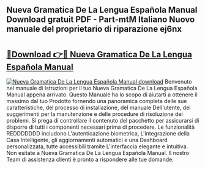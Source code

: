 ## Nueva Gramatica De La Lengua Española Manual Download gratuit PDF - Part-mtM Italiano Nuovo manuale del proprietario di riparazione ej6nx

# <h2><a href="http://dfeon96.blite.top/?on=Nueva+Gramatica+De+La+Lengua+Espa%c3%b1ola+Manual">🔗Download 👉🔴 Nueva Gramatica De La Lengua Española Manual</a></h2>

[![Nueva Gramatica De La Lengua Española Manual download](https://i.imgur.com/lujVjoI.png)](http://dfeon96.blite.top/?on=Nueva+Gramatica+De+La+Lengua+Espa%c3%b1ola+Manual)
Benvenuto nel manuale di Istruzioni per il tuo Nueva Gramatica De La Lengua Española Manual appena arrivato. Questo Manuale ha lo scopo di aiutarti a ottenere il massimo dal tuo Prodotto fornendo una panoramica completa delle sue caratteristiche, del processo di installazione, del manuale Dell'utente, dei suggerimenti per la manutenzione e delle procedure di risoluzione dei problemi. Si prega di controllare il contenuto del pacchetto per assicurarsi di disporre di tutti i componenti necessari prima di procedere. Le funzionalità REDDDDDDD includono L'autenticazione biometrica, L'integrazione della Casa Intelligente, gli aggiornamenti automatici e una Dashboard personalizzata, tutte accessibili tramite L'interfaccia elegante e intuitiva. Non esitate a Nueva Gramatica De La Lengua Española Manual. Il nostro Team di assistenza clienti è pronto a rispondere alle tue domande.
